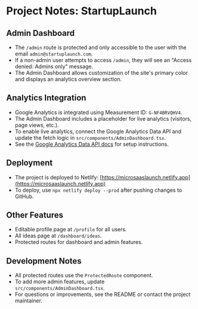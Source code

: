 # Project Notes: StartupLaunch

## Admin Dashboard
- The `/admin` route is protected and only accessible to the user with the email `admin@startuplaunch.com`.
- If a non-admin user attempts to access `/admin`, they will see an "Access denied: Admins only" message.
- The Admin Dashboard allows customization of the site's primary color and displays an analytics overview section.

## Analytics Integration
- Google Analytics is integrated using Measurement ID: `G-NF4BRVQHV4`.
- The Admin Dashboard includes a placeholder for live analytics (visitors, page views, etc.).
- To enable live analytics, connect the Google Analytics Data API and update the fetch logic in `src/components/AdminDashboard.tsx`.
- See the [Google Analytics Data API docs](https://developers.google.com/analytics/devguides/reporting/data/v1) for setup instructions.

## Deployment
- The project is deployed to Netlify: [https://microsaaslaunch.netlify.app](https://microsaaslaunch.netlify.app)
- To deploy, use `npx netlify deploy --prod` after pushing changes to GitHub.

## Other Features
- Editable profile page at `/profile` for all users.
- All ideas page at `/dashboard/ideas`.
- Protected routes for dashboard and admin features.

## Development Notes
- All protected routes use the `ProtectedRoute` component.
- To add more admin features, update `src/components/AdminDashboard.tsx`.
- For questions or improvements, see the README or contact the project maintainer. 